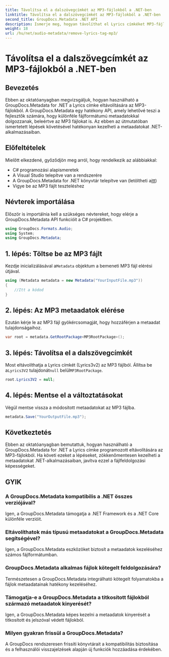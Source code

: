```yaml
---
title: Távolítsa el a dalszövegcímkét az MP3-fájlokból a .NET-ben
linktitle: Távolítsa el a dalszövegcímkét az MP3-fájlokból a .NET-ben
second_title: GroupDocs.Metadata .NET API
description: Ismerje meg, hogyan távolíthat el Lyrics címkéket MP3-fájlokból a GroupDocs.Metadata for .NET segítségével. Kövesse lépésenkénti útmutatónkat a hatékony metaadatok kezeléséhez.
weight: 18
url: /hu/net/audio-metadata/remove-lyrics-tag-mp3/
---
```


# Távolítsa el a dalszövegcímkét az MP3-fájlokból a .NET-ben

## Bevezetés
Ebben az oktatóanyagban megvizsgáljuk, hogyan használható a GroupDocs.Metadata for .NET a Lyrics címke eltávolítására az MP3-fájlokból. A GroupDocs.Metadata egy hatékony API, amely lehetővé teszi a fejlesztők számára, hogy különféle fájlformátumú metaadatokkal dolgozzanak, beleértve az MP3 fájlokat is. Az ebben az útmutatóban ismertetett lépések követésével hatékonyan kezelheti a metaadatokat .NET-alkalmazásaiban.
## Előfeltételek
Mielőtt elkezdené, győződjön meg arról, hogy rendelkezik az alábbiakkal:
- C# programozási alapismeretek
- A Visual Studio telepítve van a rendszerére
-  A GroupDocs.Metadata for .NET könyvtár telepítve van (letöltheti a[itt](https://releases.groupdocs.com/metadata/net/))
- Vigye be az MP3 fájlt teszteléshez

## Névterek importálása
Először is importálnia kell a szükséges névtereket, hogy elérje a GroupDocs.Metadata API funkcióit a C# projektben.
```csharp
using GroupDocs.Formats.Audio;
using System;
using GroupDocs.Metadata;
```
## 1. lépés: Töltse be az MP3 fájlt
 Kezdje inicializálásával a`Metadata` objektum a bemeneti MP3 fájl elérési útjával.
```csharp
using (Metadata metadata = new Metadata("YourInputFile.mp3"))
{
    //Itt a kódod
}
```
## 2. lépés: Az MP3 metaadatok elérése
Ezután kérje le az MP3 fájl gyökércsomagját, hogy hozzáférjen a metaadat tulajdonságaihoz.
```csharp
var root = metadata.GetRootPackage<MP3RootPackage>();
```
## 3. lépés: Távolítsa el a dalszövegcímkét
 Most eltávolíthatja a Lyrics címkét (Lyrics3v2) az MP3 fájlból. Állítsa be a`Lyrics3V2` tulajdonát`null` belül`MP3RootPackage`.
```csharp
root.Lyrics3V2 = null;
```
## 4. lépés: Mentse el a változtatásokat
Végül mentse vissza a módosított metaadatokat az MP3 fájlba.
```csharp
metadata.Save("YourOutputFile.mp3");
```

## Következtetés
Ebben az oktatóanyagban bemutattuk, hogyan használható a GroupDocs.Metadata for .NET a Lyrics címke programozott eltávolítására az MP3-fájlokból. Ha követi ezeket a lépéseket, zökkenőmentesen kezelheti a metaadatokat .NET-alkalmazásaiban, javítva ezzel a fájlfeldolgozási képességeket.

## GYIK
### A GroupDocs.Metadata kompatibilis a .NET összes verziójával?
Igen, a GroupDocs.Metadata támogatja a .NET Framework és a .NET Core különféle verzióit.
### Eltávolíthatok más típusú metaadatokat a GroupDocs.Metadata segítségével?
Igen, a GroupDocs.Metadata eszközöket biztosít a metaadatok kezeléséhez számos fájlformátumban.
### GroupDocs.Metadata alkalmas fájlok kötegelt feldolgozására?
Természetesen a GroupDocs.Metadata integrálható kötegelt folyamatokba a fájlok metaadatainak hatékony kezeléséhez.
### Támogatja-e a GroupDocs.Metadata a titkosított fájlokból származó metaadatok kinyerését?
Igen, a GroupDocs.Metadata képes kezelni a metaadatok kinyerését a titkosított és jelszóval védett fájlokból.
### Milyen gyakran frissül a GroupDocs.Metadata?
A GroupDocs rendszeresen frissíti könyvtárait a kompatibilitás biztosítása és a felhasználói visszajelzések alapján új funkciók hozzáadása érdekében.